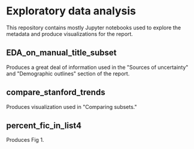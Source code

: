 Exploratory data analysis
=========================

This repository contains mostly Jupyter notebooks used to explore the metadata and produce visualizations for the report.

EDA_on_manual_title_subset
--------------------------
Produces a great deal of information used in the "Sources of uncertainty" and "Demographic outlines" section of the report.

compare_stanford_trends
------------------------
Produces visualization used in "Comparing subsets."

percent_fic_in_list4
---------------------
Produces Fig 1.


